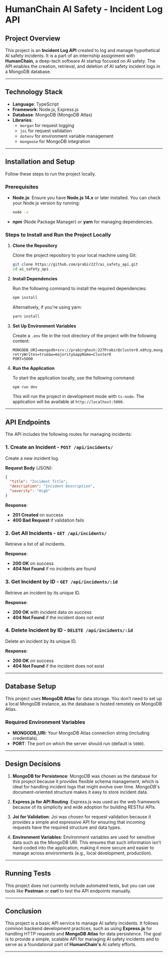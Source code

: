 # HumanChain AI Safety - Incident Log API

## Project Overview

This project is an **Incident Log API** created to log and manage hypothetical AI safety incidents. It is a part of an internship assignment with **HumanChain**, a deep-tech software AI startup focused on AI safety. The API enables the creation, retrieval, and deletion of AI safety incident logs in a MongoDB database. 


---

## Technology Stack

- **Language**: TypeScript
- **Framework**: Node.js, Express.js
- **Database**: MongoDB (MongoDB Atlas)
- **Libraries**: 
  - `morgan` for request logging
  - `joi` for request validation
  - `dotenv` for environment variable management
  - `mongoose` for MongoDB integration

---

## Installation and Setup

Follow these steps to run the project locally.

### Prerequisites

- **Node.js**: Ensure you have **Node.js 14.x** or later installed. You can check your Node.js version by running:
  ```bash
  node -v
  ```

- **npm** (Node Package Manager) or **yarn** for managing dependencies.

### Steps to Install and Run the Project Locally

1. **Clone the Repository**

   Clone the project repository to your local machine using Git:
   ```bash
   git clone https://github.com/prabir227/ai_safety_api.git
   cd ai_safety_api
   ```

2. **Install Dependencies**

   Run the following command to install the required dependencies:

   ```bash
   npm install
   ```

   Alternatively, if you're using yarn:
   ```bash
   yarn install
   ```

3. **Set Up Environment Variables**

   Create a `.env` file in the root directory of the project with the following content:
   ```env
   MONGODB_URI=mongodb+srv://prabirghosh:227Prabir@cluster0.e8hzg.mongodb.net/?retryWrites=true&w=majority&appName=Cluster0
   PORT=5000
   ```


4. **Run the Application**

   To start the application locally, use the following command:
   ```bash
   npm run dev
   ```

   This will run the project in development mode with `ts-node`. The application will be available at `http://localhost:5000`.

---

## API Endpoints

The API includes the following routes for managing incidents:

### 1. **Create an Incident** - `POST /api/incidents/`

   Create a new incident log.

   **Request Body** (JSON):
   ```json
   {
     "title": "Incident Title",
     "description": "Incident Description",
     "severity": "High"
   }
   ```

   **Response**:
   - **201 Created** on success
   - **400 Bad Request** if validation fails

### 2. **Get All Incidents** - `GET /api/incidents/`

   Retrieve a list of all incidents.

   **Response**:
   - **200 OK** on success
   - **404 Not Found** if no incidents are found

### 3. **Get Incident by ID** - `GET /api/incidents/:id`

   Retrieve an incident by its unique ID.

   **Response**:
   - **200 OK** with incident data on success
   - **404 Not Found** if the incident does not exist

### 4. **Delete Incident by ID** - `DELETE /api/incidents/:id`

   Delete an incident by its unique ID.

   **Response**:
   - **200 OK** on success
   - **404 Not Found** if the incident does not exist

---

## Database Setup

This project uses **MongoDB Atlas** for data storage. You don’t need to set up a local MongoDB instance, as the database is hosted remotely on MongoDB Atlas.

### Required Environment Variables

- **MONGODB_URI**: Your MongoDB Atlas connection string (including credentials).
- **PORT**: The port on which the server should run (default is `5000`).

---

## Design Decisions

1. **MongoDB for Persistence**: MongoDB was chosen as the database for this project because it provides flexible schema management, which is ideal for handling incident logs that might evolve over time. MongoDB's document-oriented structure makes it easy to store incident data.

2. **Express.js for API Routing**: Express.js was used as the web framework because of its simplicity and wide adoption for building RESTful APIs.

3. **Joi for Validation**: Joi was chosen for request validation because it provides a simple and expressive API for ensuring that incoming requests have the required structure and data types.

4. **Environment Variables**: Environment variables are used for sensitive data such as the MongoDB URI. This ensures that such information isn't hard-coded into the application, making it more secure and easier to manage across environments (e.g., local development, production).

---

## Running Tests

This project does not currently include automated tests, but you can use tools like **Postman** or **curl** to test the API endpoints manually.

---

## Conclusion

This project is a basic API service to manage AI safety incidents. It follows common backend development practices, such as using **Express.js** for handling HTTP requests and **MongoDB Atlas** for data persistence. The goal is to provide a simple, scalable API for managing AI safety incidents and to serve as a foundational part of **HumanChain's** AI safety efforts.

---
